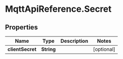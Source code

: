 # MqttApiReference.Secret

## Properties

Name | Type | Description | Notes
------------ | ------------- | ------------- | -------------
**clientSecret** | **String** |  | [optional] 


